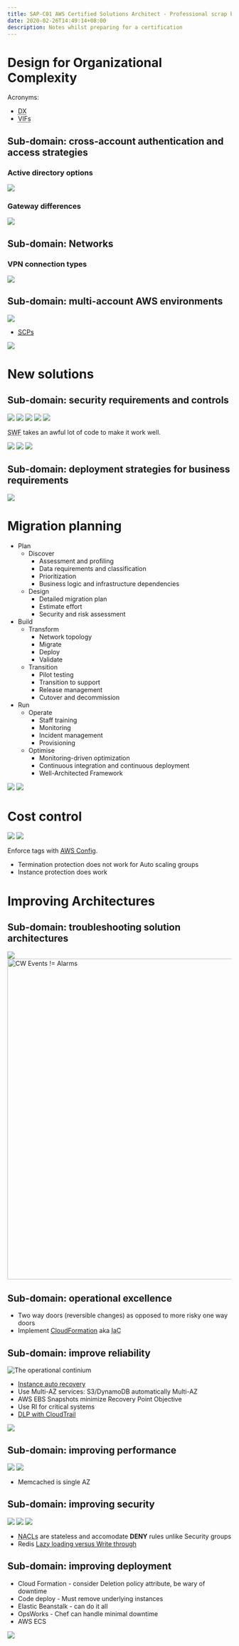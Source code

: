 ```yaml
---
title: SAP-C01 AWS Certified Solutions Architect - Professional scrap book
date: 2020-02-26T14:49:14+08:00
description: Notes whilst preparing for a certification
---
```


# Design for Organizational Complexity

Acronyms:

* <abbr title="Direct Connect">DX</abbr>
* <abbr title="Virtual Interfaces">VIFs</abbr>

## Sub-domain: cross-account authentication and access strategies

###  Active directory options

<img src="https://s.natalian.org/2020-02-26/ad-options.jpg">

### Gateway differences

<img src="https://s.natalian.org/2020-02-26/gateway.jpg">

## Sub-domain: Networks

### VPN connection types

<img src="https://s.natalian.org/2020-02-26/networks.jpg">

## Sub-domain: multi-account AWS environments

<img src="https://s.natalian.org/2020-02-26/multi-account-strategy.jpg">

* <a href="https://docs.aws.amazon.com/organizations/latest/userguide/orgs_manage_policies_scp.html"><abbr title="Serice Control Policies">SCPs</abbr></a>

<img src="https://s.natalian.org/2020-02-26/root-account-no-cloudtrail.jpg">

# New solutions

## Sub-domain: security requirements and controls

<img src="https://s.natalian.org/2020-02-26/kinesis-order.jpg">

<img src="https://s.natalian.org/2020-02-26/kinesis-types.jpg">

<img src="https://s.natalian.org/2020-02-26/read-replicas.jpg">

<img src="https://s.natalian.org/2020-02-26/elastiCache.jpg">

<img src="https://s.natalian.org/2020-02-26/dynamodb-global-tables.jpg">

<abbr title="Amazon Simple Workflow Service">SWF</abbr> takes an awful lot of code to make it work well.

<img src="https://s.natalian.org/2020-02-26/iam-access-controls.jpg">

<img src="https://s.natalian.org/2020-02-26/seperate-security-account.jpg">

<img src="https://s.natalian.org/2020-02-26/user-vs-identity-pools.png">

## Sub-domain: deployment strategies for business requirements

<img src="https://s.natalian.org/2020-02-26/deployment-mechanisms.jpg">

# Migration planning

* Plan
	* Discover
		* Assessment and profiling
		* Data requirements and classification
		* Prioritization
		* Business logic and infrastructure dependencies
	* Design
		* Detailed migration plan
		* Estimate effort
		* Security and risk assessment
* Build
	* Transform
		* Network topology
		* Migrate
		* Deploy
		* Validate
	* Transition
		* Pilot testing
		* Transition to support
		* Release management
		* Cutover and decommission
* Run
	* Operate
		* Staff training
		* Monitoring
		* Incident management
		* Provisioning
	* Optimise
		* Monitoring-driven optimization
		* Continuous integration and continuous deployment
		* Well-Architected Framework

<img src="https://s.natalian.org/2020-02-26/storage-portfolio.jpg">

<img src="https://s.natalian.org/2020-02-26/all-three.jpg">

# Cost control

<img src="https://s.natalian.org/2020-02-26/tag-everything.jpg">

<img src="https://s.natalian.org/2020-02-26/two-tags.jpg">

Enforce tags with [AWS Config](https://www.reddit.com/r/aws/comments/f9qv97/tag_watchers/fivmppj/?context=3).

* Termination protection does not work for Auto scaling groups
* Instance protection does work

# Improving Architectures

## Sub-domain: troubleshooting solution architectures

<img src="https://s.natalian.org/2020-02-28/trouble-shooting.jpg">

<img width=1280 height=720 src="https://s.natalian.org/2020-02-28/1582860243_2560x1440.png" alt="CW Events != Alarms">

## Sub-domain: operational excellence

* Two way doors (reversible changes) as opposed to more risky one way doors
* Implement [CloudFormation](https://www.reddit.com/r/aws/comments/f74b61/after_being_in_the_consultant_biz_for_3_years/fi92oal/) aka <abbr title="Infrastructure as Code">IaC</abbr>

## Sub-domain: improve reliability

<img src="https://s.natalian.org/2020-02-28/operational.png" alt="The operational continium">

* [Instance auto recovery](https://aws.amazon.com/about-aws/whats-new/2018/05/amazon-ec2-auto-recovery-is-now-available-for-dedicated-instances/)
* Use Multi-AZ services: S3/DynamoDB automatically Multi-AZ
* AWS EBS Snapshots minimize Recovery Point Objective
* Use RI for critical systems
* [DLP with CloudTrail](https://darkbit.io/blog/2020/02/18/simple-dlp-for-amazon-s3)

<img src="https://s.natalian.org/2020-02-28/snapshots.jpg">

## Sub-domain: improving performance

<img src="https://s.natalian.org/2020-02-28/ebs-performance.jpg">

<img src="https://s.natalian.org/2020-02-28/redis-performance.jpg">

* Memcached is single AZ

## Sub-domain: improving security

<img src="https://s.natalian.org/2020-02-28/restrict-access.jpg">

<img src="https://s.natalian.org/2020-02-28/encryption-options.jpg">

<img src="https://s.natalian.org/2020-02-28/perimeter-controls.jpg">

* <abbr title="Network Access Control Layer">NACLs</abbr> are stateless and accomodate **DENY** rules unlike Security groups
* Redis [Lazy loading versus Write through](https://docs.aws.amazon.com/AmazonElastiCache/latest/red-ug/Strategies.html)

## Sub-domain: improving deployment

* Cloud Formation - consider Deletion policy attribute, be wary of downtime
* Code deploy - Must remove underlying instances
* Elastic Beanstalk - can do it all
* OpsWorks - Chef can handle minimal downtime
* AWS ECS

<img src="https://s.natalian.org/2020-02-28/additional-resources.jpg">
